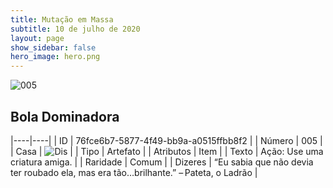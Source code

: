 ```yaml
---
title: Mutação em Massa
subtitle: 10 de julho de 2020
layout: page
show_sidebar: false
hero_image: hero.png
---
```


![005](https://cdn.keyforgegame.com/media/card_front/pt/479_005_QRQ93X7RG4J9_pt.png)

## Bola Dominadora

|----|----|
| ID | 76fce6b7-5877-4f49-bb9a-a0515ffbb8f2 |
| Número | 005 |
| Casa | ![Dis](https://archonarcana.com/images/thumb/e/e8/Dis.png/22px-Dis.png "Dis") |
| Tipo | Artefato |
| Atributos | Item |
| Texto | Ação: Use uma criatura amiga. |
| Raridade | Comum |
| Dizeres | “Eu sabia que não devia ter roubado ela,   mas era tão…brilhante.” – Pateta, o Ladrão |

